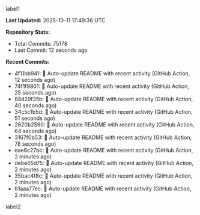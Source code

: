 
label1 
<!-- ACTIVITY_START -->
**Last Updated:** 2025-10-11 17:49:36 UTC

**Repository Stats:**
- Total Commits: 75178
- Last Commit: 12 seconds ago

**Recent Commits:**
- 4f11bb941: 🤖 Auto-update README with recent activity (GitHub Action, 12 seconds ago)
- 74f1f9801: 🤖 Auto-update README with recent activity (GitHub Action, 25 seconds ago)
- 88d29f35b: 🤖 Auto-update README with recent activity (GitHub Action, 40 seconds ago)
- 34c5c1b5d: 🤖 Auto-update README with recent activity (GitHub Action, 51 seconds ago)
- 2620b2590: 🤖 Auto-update README with recent activity (GitHub Action, 64 seconds ago)
- 3167f0b53: 🤖 Auto-update README with recent activity (GitHub Action, 78 seconds ago)
- eae8c27bc: 🤖 Auto-update README with recent activity (GitHub Action, 2 minutes ago)
- debe65d75: 🤖 Auto-update README with recent activity (GitHub Action, 2 minutes ago)
- 35bac4f8c: 🤖 Auto-update README with recent activity (GitHub Action, 2 minutes ago)
- 61aaa77ec: 🤖 Auto-update README with recent activity (GitHub Action, 2 minutes ago)
<!-- ACTIVITY_END -->

label2

